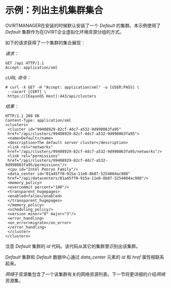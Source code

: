 # 示例：列出主机集群集合

OVIRTMANAGER在安装的时候默认安装了一个 *Default* 的集群。本示例使用了
*Default* 集群作为在OVIRT企业虚拟化环境资源分组的方式。

如下的请求获得了一个集群的集合展现：

*请求：*

    GET /api HTTP/1.1
    Accept: application/xml
          

*cURL 命令：*

    # curl -X GET -H "Accept: application/xml" -u [USER:PASS] \
     --cacert [CERT] \
     https://[EayunOS Host]:443/api/clusters
          

*结果：*

              
    HTTP/1.1 200 OK
    Content-Type: application/xml
    <clusters>
     <cluster id="99408929-82cf-4dc7-a532-9d998063fa95"
     href="/api/clusters/99408929-82cf-4dc7-a532-9d998063fa95">
     <name>Default</name>
     <description>The default server cluster</description>
     <link rel="networks"
     href="/api/clusters/99408929-82cf-4dc7-a532-9d998063fa95/networks"/>
     <link rel="permissions"
     href="/api/clusters/99408929-82cf-4dc7-a532-
    9d998063fa95/permissions"/>
     <cpu id="Intel Penryn Family"/>
     <data_center id="01a45ff0-915a-11e0-8b87-5254004ac988"
     href="/api/datacenters/01a45ff0-915a-11e0-8b87-5254004ac988"/>
     <memory_policy>
     <overcommit percent="100"/>
     <transparent_hugepages>
     <enabled>false</enabled>
     </transparent_hugepages>
     </memory_policy>
     <scheduling_policy/>
     <version minor="0" major="3"/>
     <error_handling>
     <on_error>migrate</on_error>
     </error_handling>
     </cluster>
    </clusters>

            

注意 *Default* 集群的 *id* 代码。该代码从其它的集群里识别出该集群。

*Default* 集群和 *Default* 数据中心通过 *data\_center* 元素的 *id* 和
*href* 属性相联系起来。

*网络*子资源集包含了一个该集群有关的网络资源列表。下一节将更详细的介绍*网络*资源集。

